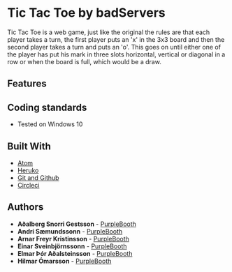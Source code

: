 # Tic Tac Toe by badServers

Tic Tac Toe is a web game, just like the original the rules are that each player takes a turn, the first player puts an 'x' in the 3x3 board and then the second player takes a turn and puts an 'o'. This goes on until either one of the player has put his mark in three slots horizontal, vertical or diagonal in a row or when the board is full, which would be a draw.

## Features


## Coding standards

* Tested on Windows 10

## Built With

* [Atom](https://atom.io/)  
* [Heruko](https://dashboard.heroku.com/apps)
* [Git and Github](https://github.com/)
* [Circleci](https://circleci.com/)


## Authors

* **Aðalberg Snorri Gestsson** - [PurpleBooth](https://github.com/aSnorri)
* **Andri Sæmundssonn** - [PurpleBooth](https://github.com/Gaurinn)
* **Arnar Freyr Kristinsson** - [PurpleBooth](https://github.com/afk0901)
* **Einar Sveinbjörnssonn** - [PurpleBooth](https://github.com/wallband)
* **Elmar Þór Aðalsteinsson** - [PurpleBooth](https://github.com/elmara16)
* **Hilmar Ómarsson** - [PurpleBooth](https://github.com/Hilmar96)
